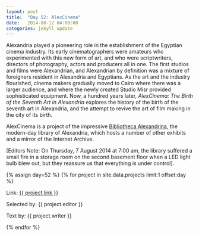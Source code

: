 ```yaml
---
layout: post
title:  "Day 52: AlexCinema"
date:   2014-08-12 04:00:00
categories: jekyll update
---
```


<!-- Remember to change the date above -->


Alexandria played a pioneering role in the establishment of the Egyptian cinema industry. Its early cinematographers were amateurs who experimented with this new form of art, and who were scriptwriters, directors of photography, actors and producers all in one. The first studios and films were Alexandrian, and Alexandrian by definition was a mixture of foreigners resident in Alexandria and Egyptians. As the art and the industry flourished, cinema makers gradually moved to Cairo where there was a larger audience, and where the newly created Studio Misr provided sophisticated equipment. Now, a hundred years later, *AlexCinema: The Birth of the Seventh Art in Alexandria* explores the history of the birth of the seventh art in Alexandria, and the attempt to revive the art of film making in the city of its birth.

AlexCinema is a project of the impressive [Bibliotheca Alexandrina](http://www.bibalex.org/home/default_EN.aspx), the modern-day library of Alexandria, which hosts a number of other exhibits and a mirror of the Internet Archive.

[Editors Note: On Thursday, 7 August 2014 at 7:00 am, the library suffered a small fire in a storage room on the second basement floor when a LED light bulb blew out, but they reassure us that everything is under control].


<!-- Remember to assign the day -->
{% assign day=52 %}
{% for project in site.data.projects limit:1 offset:day %}
<p>Link: <a href="{{ project.link }}">{{ project.link }}</a></p>
<p>Selected by: {{ project.editor }}</p>
<p>Text by: {{ project.writer }}</p>
{% endfor %}
